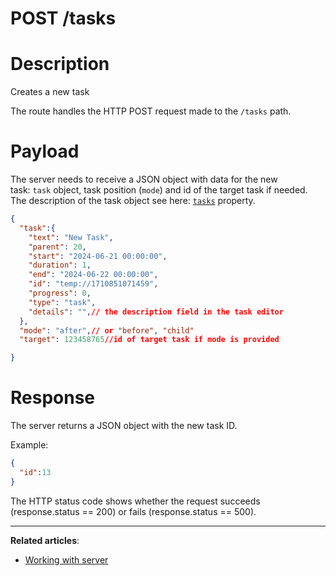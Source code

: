 # POST /tasks

# **Description**

Creates a new task

The route handles the HTTP POST request made to the `/tasks` path.

# **Payload**

The server needs to receive a JSON object with data for the new task: `task` object, task position (`mode`) and id of the target task if needed. The description of the task object see here: [`tasks`](https://docs.svar.dev/react/gantt/api/properties/tasks) property.

```json
{
  "task":{
    "text": "New Task",
    "parent": 20,
    "start": "2024-06-21 00:00:00",
    "duration": 1,
    "end": "2024-06-22 00:00:00",
    "id": "temp://1710851071459",
    "progress": 0,
    "type": "task",
    "details": "",// the description field in the task editor
  },
  "mode": "after",// or "before", "child"
  "target": 123458765//id of target task if mode is provided

}

```

# **Response**

The server returns a JSON object with the new task ID.

Example:

```json
{
  "id":13
}

```

The HTTP status code shows whether the request succeeds (response.status == 200) or fails (response.status == 500).

---

**Related articles**:

- [Working with server](https://docs.svar.dev/react/gantt/guides/working_with_server)
